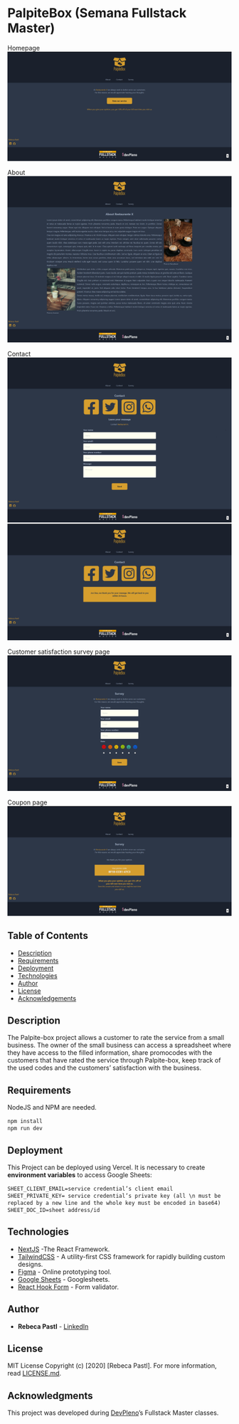 # PalpiteBox (Semana Fullstack Master)

Homepage
![Preview](https://github.com/RebecaPastl/palpite-box/blob/master/public/images/index.png)

About
![Preview](https://github.com/RebecaPastl/palpite-box/blob/master/public/images/about.png)

Contact
![Preview](https://github.com/RebecaPastl/palpite-box/blob/master/public/images/contact.png)
![Preview](https://github.com/RebecaPastl/palpite-box/blob/master/public/images/contactThankYou.png)

Customer satisfaction survey page
![Preview](https://github.com/RebecaPastl/palpite-box/blob/master/public/images/survey.png)

Coupon page
![Preview](https://github.com/RebecaPastl/palpite-box/blob/master/public/images/surveyPromoCode.png)

## Table of Contents
* [Description](#description)
* [Requirements](#requirements)
* [Deployment](#deployment)
* [Technologies](#technologies)
* [Author](#author)
* [License](#license)
* [Acknowledgements](#acknowledgments)

## Description

The Palpite-box project allows a customer to rate the service from a small business. The owner of the small business can access a spreadsheet where they have access to the filled information, share promocodes with the customers that have rated the service through Palpite-box, keep track of the used codes and the customers’ satisfaction with the business.

## Requirements

NodeJS and NPM are needed.

```
npm install
npm run dev
```

## Deployment
This Project can be deployed using Vercel.
It is necessary to create **environment variables** to access Google Sheets:
```
SHEET_CLIENT_EMAIL=service credential’s client email
SHEET_PRIVATE_KEY= service credential’s private key (all \n must be replaced by a new line and the whole key must be encoded in base64)
SHEET_DOC_ID=sheet address/id
```

## Technologies

* [NextJS](https://nextjs.org/) -The React Framework.
* [TailwindCSS](https://tailwindcss.com/) - A utility-first CSS framework for
rapidly building custom designs.
* [Figma](https://figma.com/) - Online prototyping tool.
* [Google Sheets](https://drive.google.com) - Googlesheets.
* [React Hook Form](https://react-hook-form.com/) - Form validator.

## Author

* **Rebeca Pastl** - [LinkedIn](https://www.linkedin.com/in/rebeca-pastl/)

## License

MIT License 
Copyright (c) [2020] [Rebeca Pastl].
For more information, read [LICENSE.md](LICENSE.md).

## Acknowledgments
This project was developed during [DevPleno](https://devpleno.com/)’s Fullstack Master classes.
